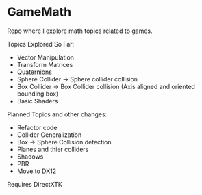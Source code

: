 # GameMath
Repo where I explore math topics related to games.

Topics Explored So Far:

- Vector Manipulation
- Transform Matrices
- Quaternions
- Sphere Collider -> Sphere collider collision
- Box Collider -> Box Collider collision (Axis aligned and oriented bounding box)
- Basic Shaders

Planned Topics and other changes:
- Refactor code
- Collider Generalization
- Box -> Sphere Collision detection
- Planes and thier colliders
- Shadows
- PBR
- Move to DX12


Requires DirectXTK